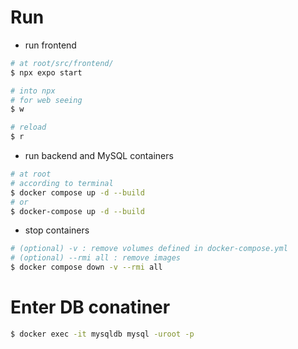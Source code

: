 # Run
- run frontend
```bash
# at root/src/frontend/
$ npx expo start

# into npx
# for web seeing
$ w

# reload
$ r
```
- run backend and MySQL containers 
```bash
# at root
# according to terminal
$ docker compose up -d --build
# or
$ docker-compose up -d --build
```
- stop containers 
```bash
# (optional) -v : remove volumes defined in docker-compose.yml
# (optional) --rmi all : remove images
$ docker compose down -v --rmi all
```

# Enter DB conatiner
```bash
$ docker exec -it mysqldb mysql -uroot -p
```